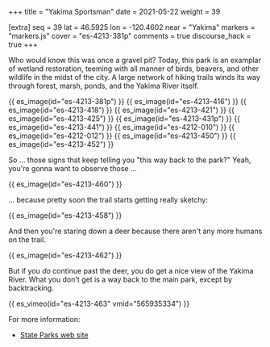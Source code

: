 +++
title = "Yakima Sportsman"
date = 2021-05-22
weight = 39

[extra]
seq = 39
lat = 46.5925
lon = -120.4602
near = "Yakima"
markers = "markers.js"
cover = "es-4213-381p"
comments = true
discourse_hack = true
+++

Who would know this was once a gravel pit? Today, this park is an examplar of wetland restoration, teeming with all manner of birds, beavers, and other wildlife in the midst of the city. A large network of hiking trails winds its way through forest, marsh, ponds, and the Yakima River itself.

<!-- more -->

{{ es_image(id="es-4213-381p") }}
{{ es_image(id="es-4213-416") }}
{{ es_image(id="es-4213-418") }}
{{ es_image(id="es-4213-421") }}
{{ es_image(id="es-4213-425") }}
{{ es_image(id="es-4213-431p") }}
{{ es_image(id="es-4213-441") }}
{{ es_image(id="es-4212-010") }}
{{ es_image(id="es-4212-012") }}
{{ es_image(id="es-4213-450") }}
{{ es_image(id="es-4213-452") }}

So ... those signs that keep telling you "this way back to the park?" Yeah, you're gonna want to observe those ...

{{ es_image(id="es-4213-460") }}

... because pretty soon the trail starts getting really sketchy:

{{ es_image(id="es-4213-458") }}

And then you're staring down a deer because there aren't any more humans on the trail.

{{ es_image(id="es-4213-462") }}

But if you _do_ continue past the deer, you do get a nice view of the Yakima River. What you don't get is a way back to the main park, except by backtracking.

{{ es_vimeo(id="es-4213-463" vmid="565935334") }}

For more information:

* [State Parks web site](https://parks.state.wa.us/278/Yakima-Sportsman)
